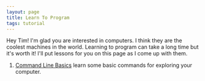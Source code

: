```yaml
---
layout: page
title: Learn To Program
tags: tutorial
---
```


Hey Tim! I'm glad you are interested in computers. I think they are the coolest machines in the world. Learning to program can take a long time but it's worth it! I'll put lessons for you on this page as I come up with them.

1. [Command Line Basics](commandLineBasics) learn some basic commands for exploring your computer.